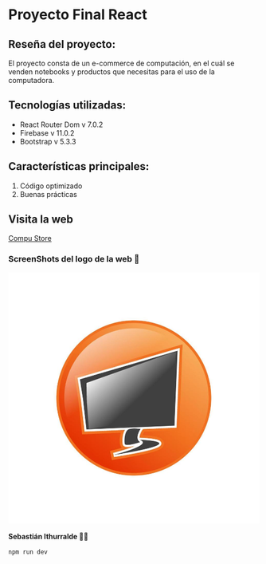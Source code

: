 # Proyecto Final React

## Reseña del proyecto:

El proyecto consta de un e-commerce de computación, en el cuál se venden notebooks y productos que necesitas para el uso de la computadora.

## Tecnologías utilizadas:

- React Router Dom v 7.0.2
- Firebase v 11.0.2
- Bootstrap v 5.3.3

## Características principales:

1. Código optimizado
2. Buenas prácticas

## Visita la web

[Compu Store](https://compu-store-github-io.vercel.app/)

### ScreenShots del logo de la web 📸

![Captura 1](/src/img/logocompu.jpg)

**Sebastián Ithurralde 🙋‍♂️**

```
npm run dev
```
